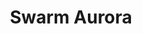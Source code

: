 ---
layout: default
description: 'The Swarm-Aurora project was designed to facilitated and drive the use
  of Swarm in auroral science and push Swarm beyond its primary mission objective
  to become a key instrument in auroral science research. The primary objective of
  Swarm-Aurora is to build a bridge between Swarm data, the Swarm science community,
  and optical images of the aurora collected primarily by ground-based All-Sky Imagers
  (ASIs).

  '
shortname: swarm_aurora
timestamp: Fri, 11 Feb 2022 14:16:33 GMT
title: Swarm Aurora
uuid: 820e4cbd-b6d4-49c0-9fe5-2ddcc061004c
website_link: https://swarm-aurora.com/
---